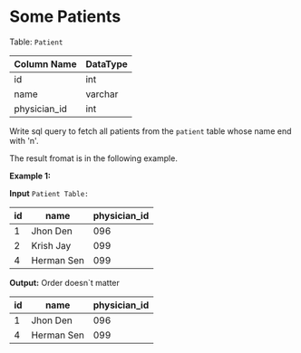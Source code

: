 # Some Patients

Table: ```Patient```

Column Name  | DataType
-------------|---------
id|int
name|varchar
physician_id|int


Write sql query to fetch all patients from the ```patient``` table whose name end with 'n'.

The result fromat is in the following example.

**Example 1:**

**Input**
```Patient Table:```

id | name | physician_id
---|------|------------
1|Jhon Den|096
2|Krish Jay|099
4|Herman Sen|099

**Output:** Order doesn`t matter

id | name | physician_id
---|------|------------
1|Jhon Den|096
4|Herman Sen|099






